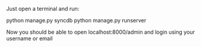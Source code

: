Just open a terminal and run:

python manage.py syncdb
python manage.py runserver

Now you should be able to open localhost:8000/admin
and login using your username or email